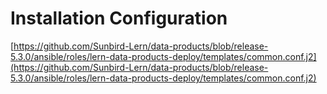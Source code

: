 # Installation Configuration

[https://github.com/Sunbird-Lern/data-products/blob/release-5.3.0/ansible/roles/lern-data-products-deploy/templates/common.conf.j2](https://github.com/Sunbird-Lern/data-products/blob/release-5.3.0/ansible/roles/lern-data-products-deploy/templates/common.conf.j2)
